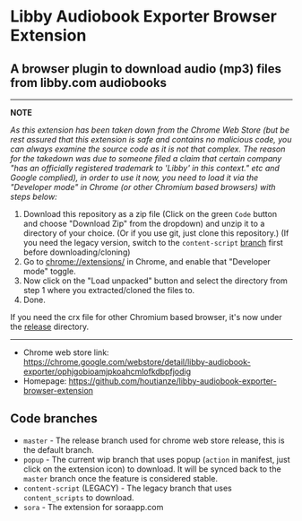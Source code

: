 Libby Audiobook Exporter Browser Extension
==========================================

A browser plugin to download audio (mp3) files from libby.com audiobooks
------------------------------------------------------------------------

---
**NOTE**

*As this extension has been taken down from the Chrome Web Store (but be rest assured that this extension is safe and contains no malicious code, you can always examine the source code as it is not that complex. The reason for the takedown was due to someone filed a claim that certain company "has an officially registered trademark to 'Libby' in this context." etc and Google complied), in order to use it now, you need to load it via the "Developer mode" in Chrome (or other Chromium based browsers) with steps below:*

1. Download this repository as a zip file (Click on the green `Code` button and choose "Download Zip" from the dropdown) and unzip it to a directory of your choice. (Or if you use git, just clone this repository.)
(If you need the legacy version, switch to the `content-script` [branch](https://github.com/houtianze/libby-audiobook-exporter-browser-extension/tree/content-script) first before downloading/cloning)
2. Go to [chrome://extensions/](chrome://extensions/) in Chrome, and enable that "Developer mode" toggle.
3. Now click on the "Load unpacked" button and select the directory from step 1 where you extracted/cloned the files to.
4. Done.

If you need the crx file for other Chromium based browser, it's now under the [release](release/lae.crx) directory.

---

- Chrome web store link: https://chrome.google.com/webstore/detail/libby-audiobook-exporter/ophjgobioamjpkoahcmlofkdbpfjodig
- Homepage: https://github.com/houtianze/libby-audiobook-exporter-browser-extension

Code branches
-------------
- `master` - The release branch used for chrome web store release, this is the default branch.
- `popup` - The current wip branch that uses popup (`action` in manifest, just click on the extension icon) to download. It will be synced back to the `master` branch once the feature is considered stable.
- `content-script` (LEGACY) - The legacy branch that uses `content_scripts` to download.
- `sora` - The extension for soraapp.com
